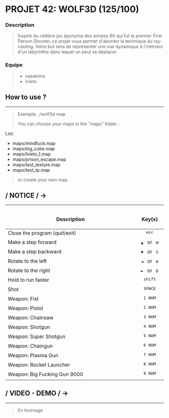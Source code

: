 # PROJET 42: WOLF3D (125/100)

### Description
> Inspiré du célèbre jeu éponyme des années 90 qui fut le premier First Person Shooter, ce projet vous permet d'aborder la technique du ray-casting. Votre but sera de représenter une vue dynamique à l'intérieur d'un labyrinthe dans lequel on peut se déplacer.

### Equipe
> - vasalome
> - lnieto

## How to use ?              
--------------------------
> Exemple: ./wolf3d map
>
> You can choose your maps in the "maps" folder :

List:
- maps/mindfuck.map
- maps/big_cube.map
- maps/lnieto_1.map
- maps/prison_escape.map
- maps/test_texture.map
- maps/test_tp.map

> or create your own map.

## / NOTICE / ->             
--------------------------

<table width="100%">
<thead>
<tr>
<td width="65%" height="60px" align="center" cellpadding="0">
<strong>Description</strong>
</td>
<td width="10%" align="center" cellpadding="0">
<span style="width:70px">&nbsp;</span><strong>Key(s)</strong><span style="width:50px">&nbsp;</span>
</td>
</tr>
</thead>
<tbody>
<tr>
<td valign="top" height="30px">Close the program (quit/exit)</td>
<td valign="top" align="center"><kbd>&nbsp;esc&nbsp;</kbd></td>
</tr>
<tr>
<td valign="top" height="30px">Make a step forward</td>
<td valign="top" align="center"><kbd>&nbsp;▲&nbsp;</kbd> or <kbd>&nbsp;W&nbsp;</kbd></td>
</tr>
<tr>
<td valign="top" height="30px">Make a step backward</td>
<td valign="top" align="center"><kbd>&nbsp;▼&nbsp;</kbd> or <kbd>&nbsp;S&nbsp;</kbd></td>
</tr>
<tr>
<td valign="top" height="30px">Rotate to the left</td>
<td valign="top" align="center"><kbd>&nbsp;◄&nbsp;</kbd> or <kbd>&nbsp;A&nbsp;</kbd></td>
</tr>
<tr>
<td valign="top" height="30px">Rotate to the right</td>
<td valign="top" align="center"><kbd>&nbsp;►&nbsp;</kbd> or <kbd>&nbsp;D&nbsp;</kbd></td>
</tr>
<tr>
<td valign="top" height="30px">Hold to run faster</td>
<td valign="top" align="center"><kbd>&nbsp;shift&nbsp;</kbd></td>
</tr>
<tr>
<td valign="top" height="30px">Shot</td>
<td valign="top" align="center"><kbd>&nbsp;SPACE&nbsp;</kbd></td>
</tr>
<tr>
<td valign="top" height="30px">Weapon: Fist</td>
<td valign="top" align="center"><kbd>&nbsp;1 NUM&nbsp;</kbd></td>
</tr>
<tr>
<td valign="top" height="30px">Weapon: Pistol</td>
<td valign="top" align="center"><kbd>&nbsp;2 NUM&nbsp;</kbd></td>
</tr>
<tr>
<td valign="top" height="30px">Weapon: Chainsaw</td>
<td valign="top" align="center"><kbd>&nbsp;3 NUM&nbsp;</kbd></td>
</tr>
<tr>
<td valign="top" height="30px">Weapon: Shotgun</td>
<td valign="top" align="center"><kbd>&nbsp;4 NUM&nbsp;</kbd></td>
</tr>
<tr>
<td valign="top" height="30px">Weapon: Super Shotgun</td>
<td valign="top" align="center"><kbd>&nbsp;5 NUM&nbsp;</kbd></td>
</tr>
<tr>
<td valign="top" height="30px">Weapon: Chaingun</td>
<td valign="top" align="center"><kbd>&nbsp;6 NUM&nbsp;</kbd></td>
</tr>
<tr>
<td valign="top" height="30px">Weapon: Plasma Gun</td>
<td valign="top" align="center"><kbd>&nbsp;7 NUM&nbsp;</kbd></td>
</tr>
<tr>
<td valign="top" height="30px">Weapon: Rocket Launcher</td>
<td valign="top" align="center"><kbd>&nbsp;8 NUM&nbsp;</kbd></td>
</tr>
<tr>
<td valign="top" height="30px">Weapon: Big Fucking Gun 9000</td>
<td valign="top" align="center"><kbd>&nbsp;9 NUM&nbsp;</kbd></td>
</tr>
</tbody>
</table>

## / VIDEO - DEMO / ->             
--------------------------

> En tournage